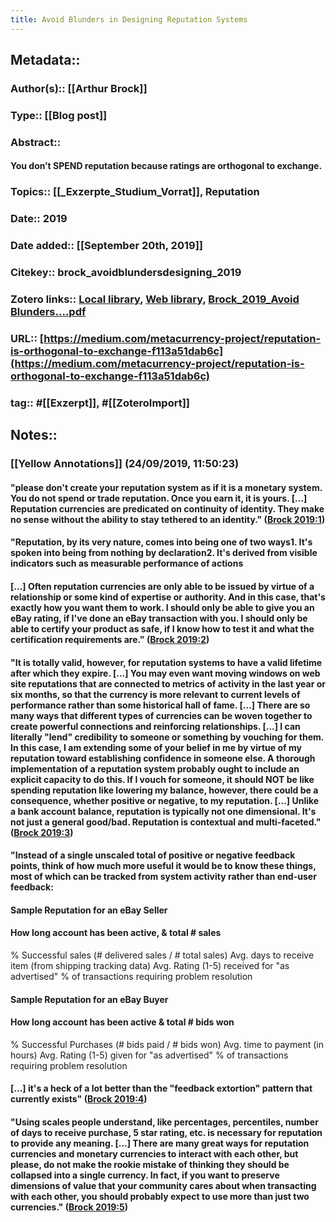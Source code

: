 ```yaml
---
title: Avoid Blunders in Designing Reputation Systems
---
```


## Metadata::
### Author(s):: [[Arthur Brock]]

### Type:: [[Blog post]]

### Abstract::
#### You don’t SPEND reputation because ratings are orthogonal to exchange.

### Topics:: [[_Exzerpte_Studium_Vorrat]], Reputation

### Date:: 2019

### Date added:: [[September 20th, 2019]]

### Citekey:: brock_avoidblundersdesigning_2019

### Zotero links:: [Local library](zotero://select/library/items/4ZYERZUW), [Web library](https://www.zotero.org/users/4111725/items/4ZYERZUW), [Brock_2019_Avoid Blunders....pdf](zotero://open-pdf/library/items/XSCPRF4H)

### URL:: [https://medium.com/metacurrency-project/reputation-is-orthogonal-to-exchange-f113a51dab6c](https://medium.com/metacurrency-project/reputation-is-orthogonal-to-exchange-f113a51dab6c)

### tag:: #[[Exzerpt]], #[[ZoteroImport]]

## Notes::
### **[[Yellow Annotations]] (24/09/2019, 11:50:23)**
#### "please don't create your reputation system as if it is a monetary system. You do not spend or trade reputation. Once you earn it, it is yours. [...] Reputation currencies are predicated on continuity of identity. They make no sense without the ability to stay tethered to an identity." ([Brock 2019:1](zotero://open-pdf/library/items/XSCPRF4H?page=1))

#### "Reputation, by its very nature, comes into being one of two ways1. It's spoken into being from nothing by declaration2. It's derived from visible indicators such as measurable performance of actions

#### [...] Often reputation currencies are only able to be issued by virtue of a relationship or some kind of expertise or authority. And in this case, that's exactly how you want them to work. I should only be able to give you an eBay rating, if I've done an eBay transaction with you. I should only be able to certify your product as safe, if I know how to test it and what the certification requirements are." ([Brock 2019:2](zotero://open-pdf/library/items/XSCPRF4H?page=2))

#### "It is totally valid, however, for reputation systems to have a valid lifetime after which they expire. [...] You may even want moving windows on web site reputations that are connected to metrics of activity in the last year or six months, so that the currency is more relevant to current levels of performance rather than some historical hall of fame. [...] There are so many ways that different types of currencies can be woven together to create powerful connections and reinforcing relationships. [...] I can literally "lend" credibility to someone or something by vouching for them. In this case, I am extending some of your belief in me by virtue of my reputation toward establishing confidence in someone else. A thorough implementation of a reputation system probably ought to include an explicit capacity to do this. If I vouch for someone, it should NOT be like spending reputation like lowering my balance, however, there could be a consequence, whether positive or negative, to my reputation. [...] Unlike a bank account balance, reputation is typically not one dimensional. It's not just a general good/bad. Reputation is contextual and multi-faceted." ([Brock 2019:3](zotero://open-pdf/library/items/XSCPRF4H?page=3))

#### "Instead of a single unscaled total of positive or negative feedback points, think of how much more useful it would be to know these things, most of which can be tracked from system activity rather than end-user feedback:

#### Sample Reputation for an eBay Seller

#### How long account has been active, & total # sales
% Successful sales (# delivered sales / # total sales)
Avg. days to receive item (from shipping tracking data)
Avg. Rating (1-5) received for "as advertised"
% of transactions requiring problem resolution


#### Sample Reputation for an eBay Buyer

#### How long account has been active & total # bids won
% Successful Purchases (# bids paid / # bids won)
Avg. time to payment (in hours)
Avg. Rating (1-5) given for "as advertised"
% of transactions requiring problem resolution


#### [...] it's a heck of a lot better than the "feedback extortion" pattern that currently exists" ([Brock 2019:4](zotero://open-pdf/library/items/XSCPRF4H?page=4))

#### "Using scales people understand, like percentages, percentiles, number of days to receive purchase, 5 star rating, etc. is necessary for reputation to provide any meaning. [...] There are many great ways for reputation currencies and monetary currencies to interact with each other, but please, do not make the rookie mistake of thinking they should be collapsed into a single currency. In fact, if you want to preserve dimensions of value that your community cares about when transacting with each other, you should probably expect to use more than just two currencies." ([Brock 2019:5](zotero://open-pdf/library/items/XSCPRF4H?page=5))
